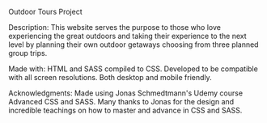 Outdoor Tours Project

Description:
This website serves the purpose to those who love experiencing the great outdoors and taking their experience to the next level by planning their own outdoor getaways choosing from three planned group trips. 

Made with:
HTML and SASS compiled to CSS. Developed to be compatible with all screen resolutions. Both desktop and mobile friendly. 

Acknowledgments:
Made using Jonas Schmedtmann's Udemy course Advanced CSS and SASS. Many thanks to Jonas for the design and incredible teachings on how to master and advance in CSS and SASS.
